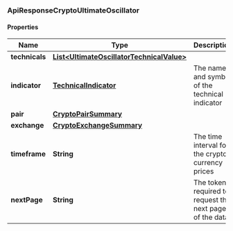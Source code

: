 
### ApiResponseCryptoUltimateOscillator

#### Properties
Name | Type | Description | Notes
------------ | ------------- | ------------- | -------------
**technicals** | [**List&lt;UltimateOscillatorTechnicalValue&gt;**](UltimateOscillatorTechnicalValue.md) |  |  [optional]
**indicator** | [**TechnicalIndicator**](TechnicalIndicator.md) | The name and symbol of the technical indicator |  [optional]
**pair** | [**CryptoPairSummary**](CryptoPairSummary.md) |  |  [optional]
**exchange** | [**CryptoExchangeSummary**](CryptoExchangeSummary.md) |  |  [optional]
**timeframe** | **String** | The time interval for the crypto currency prices |  [optional]
**nextPage** | **String** | The token required to request the next page of the data |  [optional]



